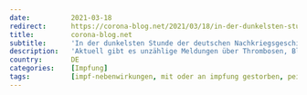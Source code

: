 ```yaml
---
date:          2021-03-18
redirect:      https://corona-blog.net/2021/03/18/in-der-dunkelsten-stunde-der-deutschen-nachkriegsgeschichte-laesst-uns-das-pei-im-stich/
title:         corona-blog.net
subtitle:      'In der dunkelsten Stunde der deutschen Nachkriegsgeschichte lässt uns das PEI im Stich'
description:   'Aktuell gibt es unzählige Meldungen über Thrombosen, Blutgerinnsel und Todesfälle bei jungen Menschen im Zusammenhang mit der Coronavirus Impfung.'
country:       DE
categories:    [Impfung]
tags:          [impf-nebenwirkungen, mit oder an impfung gestorben, pei]
---
```

